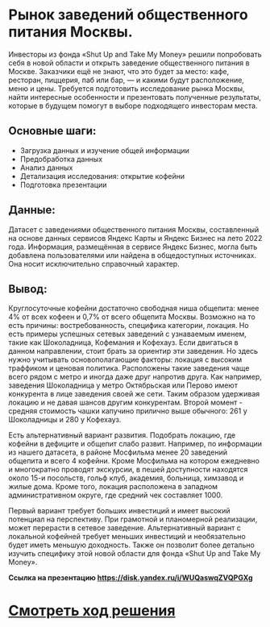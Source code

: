 # Рынок заведений общественного питания Москвы.
Инвесторы из фонда «Shut Up and Take My Money» решили попробовать себя в новой области и открыть заведение общественного питания в Москве. Заказчики ещё не знают, что это будет за место: кафе, ресторан, пиццерия, паб или бар, — и какими будут расположение, меню и цены. Требуется подготовить исследование рынка Москвы, найти интересные особенности и презентовать полученные результаты, которые в будущем помогут в выборе подходящего инвесторам места.

## Основные шаги:

- Загрузка данных и изучение общей информации
- Предобработка данных
- Анализ данных
- Детализация исследования: открытие кофейни
- Подготовка презентации
## Данные:

Датасет с заведениями общественного питания Москвы, составленный на основе данных сервисов Яндекс Карты и Яндекс Бизнес на лето 2022 года. Информация, размещённая в сервисе Яндекс Бизнес, могла быть добавлена пользователями или найдена в общедоступных источниках. Она носит исключительно справочный характер.

## Вывод:
Круглосуточные кофейни достаточно свободная ниша общепита: менее 4% от всех кофеен и 0,7% от всего общепита Москвы. Возможно на то есть причины: востребованность, специфика категории, локация. Но есть примеры успешных сетевых заведений с узнаваемым именем, такие как Шоколадница, Кофемания и Кофехауз. Если двигаться в данном направлении, стоит брать за ориентир эти заведения. Но здесь нужно учитывать основополагающие факторы: локация с высоким траффиком и ценовая политика. Расположены такие заведения чаще всего рядом с метро и иногда даже друг напротив друга. Как например, заведения Шоколадница у метро Октябрьская или Перово имеют конкурента в лице заведения своей же сети. Таким образом удерживая локацию и не давая шансов другим конкурентам. Второй момент - средняя стоимость чашки капучино прилично выше обычного: 261 у Шоколадницы и 280 у Кофехауз.

Есть альтернативный вариант развития. Подобрать локацию, где кофейни в дефиците и общепит слабо развит. Например, по информации из нашего датасета, в районе Мосфильма менее 20 заведений общепита и всего 4 кофейни. Кроме Мосфильма на котором ежедневно и многократно проводят экскурсии, в пешей доступности находятся около 15-и посольств, гольф клуб, академия, больница, химзавод и жилые дома. Кроме того, локация расположена в западном административном округе, где средний чек составляет 1000.

Первый вариант требует больших инвестиций и имеет высокий потенциал на перспективу. При грамотной и планомерной реализации, может перерасти в сетевое заведение. Альтернативный вариант с локальной кофейней требует меньших инвестиций и необязательно будет иметь меньшую доходность. Также он позволит более детально изучить специфику этой новой области для фонда «Shut Up and Take My Money».

**Ссылка на презентацию https://disk.yandex.ru/i/WUQaswqZVQPGXg**

# [Смотреть ход решения](https://github.com/AlexSidelnikov/Yandex-Practicum/blob/main/11.%20%D0%98%D1%81%D1%81%D0%BB%D0%B5%D0%B4%D0%BE%D0%B2%D0%B0%D0%BD%D0%B8%D1%8F%20%D1%80%D1%8B%D0%BD%D0%BA%D0%B0%20%D0%BE%D0%B1%D1%89%D0%B5%D0%BF%D0%B8%D1%82%D0%B0%20%D0%B2%20%D0%9C%D0%BE%D1%81%D0%BA%D0%B2%D0%B5%20%D0%B4%D0%BB%D1%8F%20%D0%BF%D1%80%D0%B8%D0%BD%D1%8F%D1%82%D0%B8%D1%8F%20%D1%80%D0%B5%D1%88%D0%B5%D0%BD%D0%B8%D1%8F%20%D0%BE%D0%B1%20%D0%BE%D1%82%D0%BA%D1%80%D1%8B%D1%82%D0%B8%D0%B8%20%D0%BD%D0%BE%D0%B2%D0%BE%D0%B3%D0%BE%20%D0%B7%D0%B0%D0%B2%D0%B5%D0%B4%D0%B5%D0%BD%D0%B8%D1%8F/11.%20%D0%98%D1%81%D1%81%D0%BB%D0%B5%D0%B4%D0%BE%D0%B2%D0%B0%D0%BD%D0%B8%D1%8F%20%D1%80%D1%8B%D0%BD%D0%BA%D0%B0%20%D0%BE%D0%B1%D1%89%D0%B5%D0%BF%D0%B8%D1%82%D0%B0%20%D0%B2%20%D0%9C%D0%BE%D1%81%D0%BA%D0%B2%D0%B5%20%D0%B4%D0%BB%D1%8F%20%D0%BF%D1%80%D0%B8%D0%BD%D1%8F%D1%82%D0%B8%D1%8F%20%D1%80%D0%B5%D1%88%D0%B5%D0%BD%D0%B8%D1%8F%20%D0%BE%D0%B1%20%D0%BE%D1%82%D0%BA%D1%80%D1%8B%D1%82%D0%B8%D0%B8%20%D0%BD%D0%BE%D0%B2%D0%BE%D0%B3%D0%BE%20%D0%B7%D0%B0%D0%B2%D0%B5%D0%B4%D0%B5%D0%BD%D0%B8%D1%8F.ipynb)
